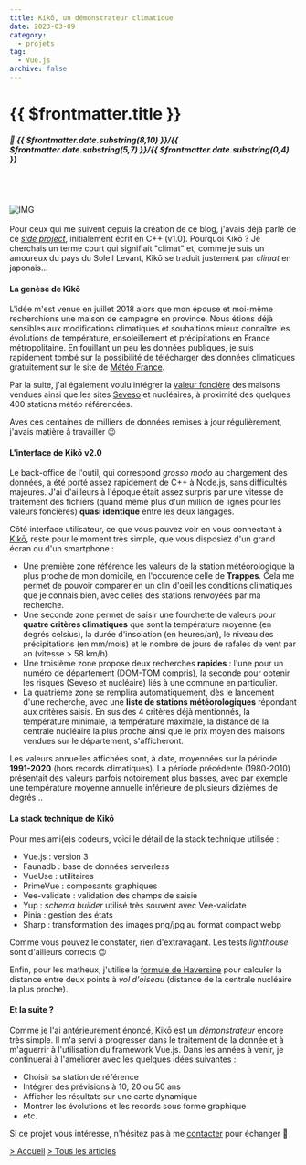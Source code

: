 ```yaml
---
title: Kikō, un démonstrateur climatique
date: 2023-03-09
category:
  - projets
tag:
  - Vue.js
archive: false
---
```

# {{ $frontmatter.title }}
##### :calendar: {{ $frontmatter.date.substring(8,10) }}/{{ $frontmatter.date.substring(5,7) }}/{{ $frontmatter.date.substring(0,4) }}<br><br>

<br>

![IMG](/assets/img/mont_fuji.webp "Mont Fuji")
<br><br>
Pour ceux qui me suivent depuis la création de ce blog, j'avais déjà parlé de ce *[side project]*, initialement écrit en C++ (v1.0). Pourquoi Kikō ? Je cherchais un terme court qui signifiait "climat" et, comme je suis un amoureux du pays du Soleil Levant, Kikō se traduit justement par *climat* en japonais... 

#### La genèse de Kikō
L'idée m'est venue en juillet 2018 alors que mon épouse et moi-même recherchions une maison de campagne en province. Nous étions déjà sensibles aux modifications climatiques et souhaitions mieux connaître les évolutions de température, ensoleillement et précipitations en France métropolitaine. En fouillant un peu les données publiques, je suis rapidement tombé sur la possibilité de télécharger des données climatiques gratuitement sur le site de [Météo France].

Par la suite, j'ai également voulu intégrer la [valeur foncière] des maisons vendues ainsi que les sites [Seveso] et nucléaires, à proximité des quelques 400 stations météo référencées.

Aves ces centaines de milliers de données remises à jour régulièrement, j'avais matière à travailler :wink:

#### L'interface de Kikō v2.0
Le back-office de l'outil, qui correspond *grosso modo* au chargement des données, a été porté assez rapidement de C++ à Node.js, sans difficultés majeures. J'ai d'ailleurs à l'époque était assez surpris par une vitesse de traitement des fichiers (quand même plus d'un million de lignes pour les valeurs foncières) **quasi identique** entre les deux langages.

Côté interface utilisateur, ce que vous pouvez voir en vous connectant à [Kikō], reste pour le moment très simple, que vous disposiez d'un grand écran ou d'un smartphone :
- Une première zone référence les valeurs de la station météorologique la plus proche de mon domicile, en l'occurence celle de **Trappes**. Cela me permet de pouvoir comparer en un clin d'oeil les conditions climatiques que je connais bien, avec celles des stations renvoyées par ma recherche.
- Une seconde zone permet de saisir une fourchette de valeurs pour **quatre critères climatiques** que sont la température moyenne (en degrés celsius), la durée d'insolation (en heures/an), le niveau des précipitations (en mm/mois) et le nombre de jours de rafales de vent par an (vitesse > 58 km/h).
- Une troisième zone propose deux recherches **rapides** : l'une pour un numéro de département (DOM-TOM compris), la seconde pour obtenir les risques (Seveso et nucléaire) liés à une commune en particulier.
- La quatrième zone se remplira automatiquement, dès le lancement d'une recherche, avec une **liste de stations météorologiques** répondant aux critères saisis. En sus des 4 critères déjà mentionnés, la température minimale, la température maximale, la distance de la centrale nucléaire la plus proche ainsi que le prix moyen des maisons vendues sur le département, s'afficheront.

Les valeurs annuelles affichées sont, à date, moyennées sur la période **1991-2020** (hors records climatiques). La période précédente (1980-2010) présentait des valeurs parfois notoirement plus basses, avec par exemple une température moyenne annuelle inférieure de plusieurs dizièmes de degrés...

#### La stack technique de Kikō
Pour mes ami(e)s codeurs, voici le détail de la stack technique utilisée :
- Vue.js : version 3
- Faunadb : base de données serverless
- VueUse : utilitaires
- PrimeVue : composants graphiques
- Vee-validate : validation des champs de saisie
- Yup : *schema builder* utilisé très souvent avec Vee-validate
- Pinia : gestion des états
- Sharp : transformation des images png/jpg au format compact webp

Comme vous pouvez le constater, rien d'extravagant. Les tests *lighthouse* sont d'ailleurs corrects :wink:

Enfin, pour les matheux, j'utilise la [formule de Haversine] pour calculer la distance entre deux points à *vol d'oiseau* (distance de la centrale nucléaire la plus proche).

#### Et la suite ?
Comme je l'ai antérieurement énoncé, Kikō est un *démonstrateur* encore très simple. Il m'a servi à progresser dans le traitement de la donnée et à m'aguerrir à l'utilisation du framework Vue.js. Dans les années à venir, je continuerai à l'améliorer avec les quelques idées suivantes :
- Choisir sa station de référence
- Intégrer des prévisions à 10, 20 ou 50 ans
- Afficher les résultats sur une carte dynamique
- Montrer les évolutions et les records sous forme graphique
- etc.

Si ce projet vous intéresse, n'hésitez pas à me [contacter] pour échanger :sunrise_over_mountains:

[side project]: /posts/pourquoi_c_plus_plus.md
[Météo France]: https://donneespubliques.meteofrance.fr
[valeur foncière]: https://www.data.gouv.fr/fr/datasets/demandes-de-valeurs-foncieres
[Seveso]: https://public.opendatasoft.com/explore/dataset/sites-seveso/table
[Kikō]: https://kiko.andretonic.fr
[formule de Haversine]: https://fr.wikipedia.org/wiki/Formule_de_haversine
[contacter]: /contact




[> Accueil](/) [> Tous les articles](/articles)
